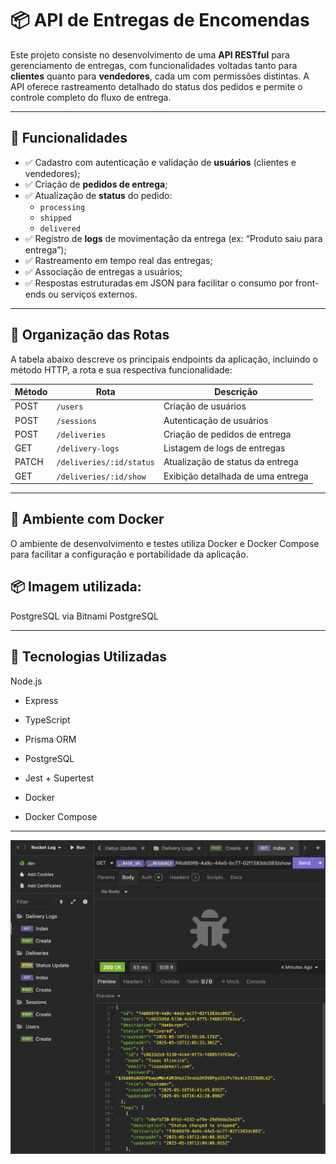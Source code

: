 # 📦 API de Entregas de Encomendas

Este projeto consiste no desenvolvimento de uma **API RESTful** para gerenciamento de entregas, com funcionalidades voltadas tanto para **clientes** quanto para **vendedores**, cada um com permissões distintas. A API oferece rastreamento detalhado do status dos pedidos e permite o controle completo do fluxo de entrega.

---

## 🚀 Funcionalidades

- ✅ Cadastro com autenticação e validação de **usuários** (clientes e vendedores);
- ✅ Criação de **pedidos de entrega**;
- ✅ Atualização de **status** do pedido:
  - `processing`
  - `shipped`
  - `delivered`
- ✅ Registro de **logs** de movimentação da entrega (ex: “Produto saiu para entrega”);
- ✅ Rastreamento em tempo real das entregas;
- ✅ Associação de entregas a usuários;
- ✅ Respostas estruturadas em JSON para facilitar o consumo por front-ends ou serviços externos.

---

## 📁 Organização das Rotas

A tabela abaixo descreve os principais endpoints da aplicação, incluindo o método HTTP, a rota e sua respectiva funcionalidade:

| Método  | Rota                         | Descrição                              |
|---------|------------------------------|----------------------------------------|
| POST    | `/users`                     | Criação de usuários                    |
| POST    | `/sessions`                  | Autenticação de usuários               |
| POST    | `/deliveries`                | Criação de pedidos de entrega          |
| GET     | `/delivery-logs`             | Listagem de logs de entregas           |
| PATCH   | `/deliveries/:id/status`     | Atualização de status da entrega       |
| GET     | `/deliveries/:id/show`       | Exibição detalhada de uma entrega      |

---

## 🐳 Ambiente com Docker
O ambiente de desenvolvimento e testes utiliza Docker e Docker Compose para facilitar a configuração e portabilidade da aplicação.

## 📦 Imagem utilizada:
PostgreSQL via Bitnami PostgreSQL

---

## 🧱 Tecnologias Utilizadas
Node.js

- Express

- TypeScript

- Prisma ORM

- PostgreSQL

- Jest + Supertest

- Docker

- Docker Compose

---

<p align="center">
  <img alt="API Restaurant" src="https://github.com/brunooliveira7/RocketLog/blob/main/assets/API%20entregas%20de%20encomendas.png">
</p>

